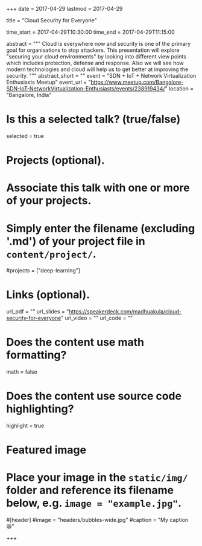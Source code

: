 +++
date = 2017-04-29
lastmod = 2017-04-29

title = "Cloud Security for Everyone"

time_start = 2017-04-29T10:30:00
time_end = 2017-04-29T11:15:00

abstract = """
Cloud is everywhere now and security is one of the primary goal for organisations to stop attackers. This presentation will explore "securing your cloud environments" by looking into different view points which includes protection, defense and response. Also we will see how modern technologies and cloud will help us to get better at improving the security.
"""
abstract_short = ""
event = "SDN + IoT + Network Virtualization Enthusiasts Meetup"
event_url = "https://www.meetup.com/Bangalore-SDN-IoT-NetworkVirtualization-Enthusiasts/events/238919434/"
location = "Bangalore, India"

# Is this a selected talk? (true/false)
selected = true

# Projects (optional).
#   Associate this talk with one or more of your projects.
#   Simply enter the filename (excluding '.md') of your project file in `content/project/`.
#projects = ["deep-learning"]

# Links (optional).
url_pdf = ""
url_slides = "https://speakerdeck.com/madhuakula/cloud-security-for-everyone"
url_video = ""
url_code = ""

# Does the content use math formatting?
math = false

# Does the content use source code highlighting?
highlight = true

# Featured image
# Place your image in the `static/img/` folder and reference its filename below, e.g. `image = "example.jpg"`.

#[header]
#image = "headers/bubbles-wide.jpg"
#caption = "My caption :smile:"

+++
